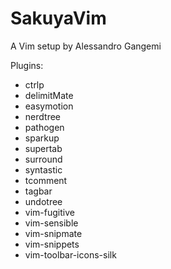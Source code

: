SakuyaVim
===

A Vim setup by Alessandro Gangemi

Plugins:

* ctrlp
* delimitMate
* easymotion
* nerdtree
* pathogen
* sparkup
* supertab
* surround
* syntastic
* tcomment
* tagbar
* undotree
* vim-fugitive
* vim-sensible
* vim-snipmate
* vim-snippets
* vim-toolbar-icons-silk
